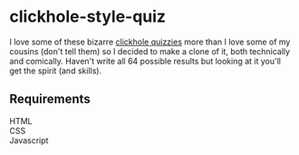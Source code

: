 # clickhole-style-quiz

I love some of these bizarre [clickhole quizzies](https://clickhole.com/category/quiz/) more than I love some of my cousins (don't tell them) so I decided to make a clone of it, both technically and comically. Haven't write all 64 possible results but looking at it you'll get the spirit (and skills).

## Requirements
HTML  
CSS  
Javascript
